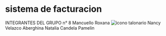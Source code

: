 # sistema de facturacion
INTEGRANTES DEL GRUPO n° 8
Mancuello Roxana
![icono talonario](https://github.com/mroxanam/sistema-de-facturacion/assets/107517934/07ec058f-105a-4321-8268-fc6e3cda0f00)
Nancy Velazco 
Aberghina Natalia
Candela Pamelin
